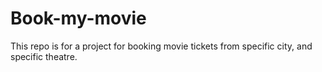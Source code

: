 # Book-my-movie
This repo is for a project for booking movie tickets from specific city, and specific theatre.

